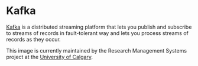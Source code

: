 # Kafka

[Kafka](https://kafka.apache.org) is a distributed streaming platform that lets you publish and subscribe to streams of records in fault-tolerant way and lets you process streams of records as they occur.

This image is currently maintained by the Research Management Systems project at the [University of Calgary](http://www.ucalgary.ca/).
